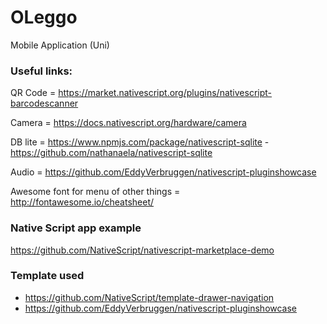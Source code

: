# OLeggo
Mobile Application (Uni)

### Useful links:

QR Code = https://market.nativescript.org/plugins/nativescript-barcodescanner

Camera = https://docs.nativescript.org/hardware/camera

DB lite = https://www.npmjs.com/package/nativescript-sqlite   -
          https://github.com/nathanaela/nativescript-sqlite
          
Audio   = https://github.com/EddyVerbruggen/nativescript-pluginshowcase   

Awesome font for menu of other things = http://fontawesome.io/cheatsheet/

### Native Script app example

https://github.com/NativeScript/nativescript-marketplace-demo

### Template used
* https://github.com/NativeScript/template-drawer-navigation
* https://github.com/EddyVerbruggen/nativescript-pluginshowcase
